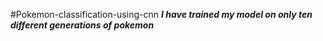 #Pokemon-classification-using-cnn
***I have trained my model on  only ten different generations of pokemon***
